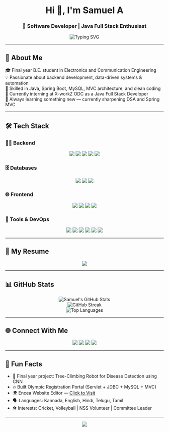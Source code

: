 <h1 align="center">Hi 👋, I'm Samuel A</h1>
<h3 align="center">🚀 Software Developer | Java Full Stack Enthusiast</h3>

<div align="center">
  <img src="https://readme-typing-svg.demolab.com?font=Fira+Code&pause=1000&color=22D3EE&center=true&vCenter=true&width=450&lines=Java+Fullstack+Developer;Spring+Boot+Expert;Database+Specialist;Clean+Coder;IoT+Innovator" alt="Typing SVG" />
</div>

---

## 💫 About Me

🎓 Final year B.E. student in Electronics and Communication Engineering  
💡 Passionate about backend development, data-driven systems & automation  
🧠 Skilled in Java, Spring Boot, MySQL, MVC architecture, and clean coding  
💼 Currently interning at X-workZ ODC as a Java Full Stack Developer  
🌱 Always learning something new — currently sharpening DSA and Spring MVC  

---

## 🛠️ Tech Stack

### 👨‍💻 Backend
<div align="center">
  <img src="https://img.shields.io/badge/Java-ED8B00?style=for-the-badge&logo=openjdk&logoColor=white"/>
  <img src="https://img.shields.io/badge/Spring-6DB33F?style=for-the-badge&logo=spring&logoColor=white"/>
  <img src="https://img.shields.io/badge/SpringBoot-F2F4F9?style=for-the-badge&logo=spring-boot"/>
  <img src="https://img.shields.io/badge/Hibernate-59666C?style=for-the-badge&logo=hibernate&logoColor=white"/>
  <img src="https://img.shields.io/badge/JPA-FF5722?style=for-the-badge&logoColor=white"/>
</div>

### 🗄️ Databases
<div align="center">
  <img src="https://img.shields.io/badge/MySQL-005C84?style=for-the-badge&logo=mysql&logoColor=white"/>
  <img src="https://img.shields.io/badge/PostgreSQL-316192?style=for-the-badge&logo=postgresql&logoColor=white"/>
  <img src="https://img.shields.io/badge/Oracle-F80000?style=for-the-badge&logo=oracle&logoColor=white"/>
</div>

### 🌐 Frontend
<div align="center">
  <img src="https://img.shields.io/badge/HTML5-E34F26?style=for-the-badge&logo=html5&logoColor=white"/>
  <img src="https://img.shields.io/badge/CSS3-1572B6?style=for-the-badge&logo=css3&logoColor=white"/>
  <img src="https://img.shields.io/badge/JavaScript-F7DF1E?style=for-the-badge&logo=javascript&logoColor=black"/>
  <img src="https://img.shields.io/badge/Bootstrap-563D7C?style=for-the-badge&logo=bootstrap&logoColor=white"/>
</div>

### 🔧 Tools & DevOps
<div align="center">
  <img src="https://img.shields.io/badge/Git-E44C30?style=for-the-badge&logo=git&logoColor=white"/>
  <img src="https://img.shields.io/badge/GitHub-181717?style=for-the-badge&logo=github&logoColor=white"/>
  <img src="https://img.shields.io/badge/Maven-C71A36?style=for-the-badge&logo=apachemaven&logoColor=white"/>
  <img src="https://img.shields.io/badge/Tomcat-F8DC75?style=for-the-badge&logo=apachetomcat&logoColor=black"/>
  <img src="https://img.shields.io/badge/Arduino-00979D?style=for-the-badge&logo=arduino&logoColor=white"/>
  <img src="https://img.shields.io/badge/Docker-2496ED?style=for-the-badge&logo=docker&logoColor=white"/>
</div>

---

## 📄 My Resume

<div align="center">
  <a href="https://kvgcommitteeb.org/kvgce/ec/encea/stuent_corner/Toronto-Samuel%20A_ResumeWk-com.pdf" target="_blank">
    <img src="https://img.shields.io/badge/View%20Resume-PDF-red?style=for-the-badge&logo=adobeacrobatreader&logoColor=white"/>
  </a>
</div>

---

## 📊 GitHub Stats

<p align="center">
  <img src="https://github-readme-stats.vercel.app/api?username=samuel150a&show_icons=true&theme=tokyonight" alt="Samuel's GitHub Stats"/>
  <br/>
  <img src="https://github-readme-streak-stats.herokuapp.com/?user=samuel150a&theme=tokyonight" alt="GitHub Streak"/>
  <br/>
  <img src="https://github-readme-stats.vercel.app/api/top-langs/?username=samuel150a&layout=compact&theme=tokyonight" alt="Top Languages"/>
</p>

---

## 🌐 Connect With Me

<p align="center">
  <a href="mailto:samuelofficial184@gmail.com"><img src="https://img.shields.io/badge/Gmail-D14836?style=for-the-badge&logo=gmail&logoColor=white"/></a>
  <a href="https://linkedin.com/in/samuel-a-978182285"><img src="https://img.shields.io/badge/LinkedIn-0A66C2?style=for-the-badge&logo=linkedin&logoColor=white"/></a>
  <a href="https://github.com/samuel150a"><img src="https://img.shields.io/badge/GitHub-181717?style=for-the-badge&logo=github&logoColor=white"/></a>
  <a href="https://leetcode.com/u/Samuel771/"><img src="https://img.shields.io/badge/LeetCode-FFA116?style=for-the-badge&logo=leetcode&logoColor=black"/></a>
</p>

---

## 🧠 Fun Facts

- 🧪 Final year project: Tree-Climbing Robot for Disease Detection using CNN  
- 🔥 Built Olympic Registration Portal (Servlet + JDBC + MySQL + MVC)  
- 🌍 Encea Website Editor — [Click to Visit](https://kvgcommitteeb.org/kvgce/ec/encea/stuent_corner/)  
- 🗣️ Languages: Kannada, English, Hindi, Telugu, Tamil  
- ⚽ Interests: Cricket, Volleyball | NSS Volunteer | Committee Leader  

---

<p align="center">
  <img src="https://visitcount.itsvg.in/api?id=samuel150a&label=Profile%20Views&color=0&icon=5&pretty=true" />
</p>

<!-- Created using 💡 ChatGPT + GPRM (https://gprm.itsvg.in) -->
